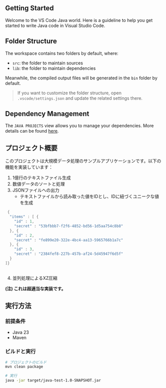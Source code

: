## Getting Started

Welcome to the VS Code Java world. Here is a guideline to help you get started to write Java code in Visual Studio Code.

## Folder Structure

The workspace contains two folders by default, where:

- `src`: the folder to maintain sources
- `lib`: the folder to maintain dependencies

Meanwhile, the compiled output files will be generated in the `bin` folder by default.

> If you want to customize the folder structure, open `.vscode/settings.json` and update the related settings there.

## Dependency Management

The `JAVA PROJECTS` view allows you to manage your dependencies. More details can be found [here](https://github.com/microsoft/vscode-java-dependency#manage-dependencies).

## プロジェクト概要

このプロジェクトは大規模データ処理のサンプルアプリケーションです。以下の機能を実装しています：

1. 1億行のテキストファイル生成
2. 数値データのソートと処理
3. JSONファイルへの出力
   - テキストファイルから読み取った値をIDとし、IDに紐づくユニークな値を生成

``` Java
 {
  "items" : [ {
    "id" : 1,
    "secret" : "53bfbbb7-f2f6-4852-bd56-1d5aa754c8b8"
  }, {
    "id" : 2,
    "secret" : "fe899e20-322e-4bc4-aa13-5965766b1a7c"
  }, {
    "id" : 3,
    "secret" : "2384fef8-227b-457b-af24-5d45947f6d5f" 
  }  
]} 
 
```

4. 並列処理によるXZ圧縮

**(注) これは超適当な実装です。**

## 実行方法

### 前提条件

- Java 23
- Maven

### ビルドと実行

```bash
# プロジェクトのビルド
mvn clean package

# 実行
java -jar target/java-test-1.0-SNAPSHOT.jar
```
